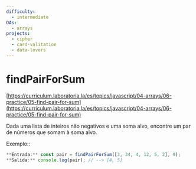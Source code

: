 ```yaml
---
difficulty:
  - intermediate
OAs:
  - arrays
projects:
  - cipher 
  - card-valitation
  - data-lovers
---
```


# findPairForSum

[https://curriculum.laboratoria.la/es/topics/javascript/04-arrays/06-practice/05-find-pair-for-sum](https://curriculum.laboratoria.la/es/topics/javascript/04-arrays/06-practice/05-find-pair-for-sum)

Dada uma lista de inteiros não negativos e uma soma alvo,
encontre um par de números que somam à soma alvo.

Exemplo::

```js
**Entrada:** const pair = findPairForSum([3, 34, 4, 12, 5, 2], 9);
**Salida:** console.log(pair); // --> [4, 5]
```
